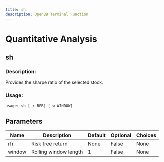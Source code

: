 ```yaml
---
title: sh
description: OpenBB Terminal Function
---
```


# Quantitative Analysis

## sh

### Description: 

Provides the sharpe ratio of the selected stock.

### Usage: 
```python
usage: sh [-r RFR] [-w WINDOW]
```

## Parameters

| Name | Description | Default | Optional | Choices |
| ---- | ----------- | ------- | -------- | ------- |
| rfr | Risk free return | None | False | None |
| window | Rolling window length | 1 | False | None |


